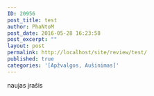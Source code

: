 ```yaml
---
ID: 20956
post_title: test
author: PhaNtoM
post_date: 2016-05-28 16:23:58
post_excerpt: ""
layout: post
permalink: http://localhost/site/review/test/
published: true
categories: '[Apžvalgos, Aušinimas]'
---
```

naujas įrašis